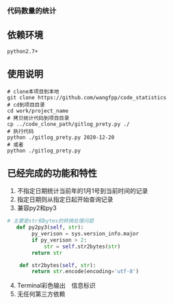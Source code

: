 ### 代码数量的统计

## 依赖环境

```
python2.7+
```

## 使用说明

```shell
# clone本项目到本地
git clone https://github.com/wangfpp/code_statistics
# cd到项目目录
cd work/project_name
# 拷贝统计代码到项目目录
cp ../code_clone_path/gitlog_prety.py ./
# 执行代码
python ./gitlog_prety.py 2020-12-20 
# 或者
python ./gitlog_prety.py

```

## 已经完成的功能和特性

1. 不指定日期统计当前年的1月1号到当前时间的记录
2. 指定日期则从指定日起开始查询记录
3. 兼容py2和py3
```python
# 主要是str和bytes的转换处理问题
   def py2py3(self, str):
        py_verison = sys.version_info.major
        if py_verison > 2:
            str = self.str2bytes(str)
        return str

    def str2bytes(self, str):
        return str.encode(encoding='utf-8')
```
4. Terminal彩色输出　信息标识
5. 无任何第三方依赖
